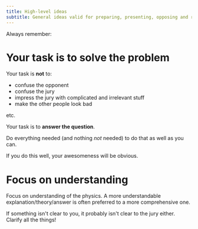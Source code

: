 ```yaml
---
title: High-level ideas
subtitle: General ideas valid for preparing, presenting, opposing and reviewing
---
```


Always remember:

Your task is to solve the problem
=================================
  
Your task is **not** to:

* confuse the opponent
* confuse the jury
* impress the jury with complicated and irrelevant stuff
* make the other people look bad

etc.

Your task is to **answer the question**.

Do everything needed (and nothing *not* needed) to do that as well as you can.

If you do this well, your awesomeness will be obvious.

Focus on understanding
======================

Focus on understanding of the physics. A more understandable explanation/theory/answer is often preferred to a more comprehensive one.

If something isn't clear to you, it probably isn't clear to the jury either. Clarify all the things!
